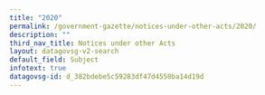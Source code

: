 ```yaml
---
title: "2020"
permalink: /government-gazette/notices-under-other-acts/2020/
description: ""
third_nav_title: Notices under other Acts
layout: datagovsg-v2-search
default_field: Subject
infotext: true
datagovsg-id: d_382bdebe5c59283df47d4550ba14d19d
---
```


